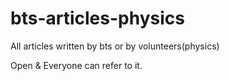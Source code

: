 # bts-articles-physics
All articles written by bts or by volunteers(physics)

Open & Everyone can refer to it.
